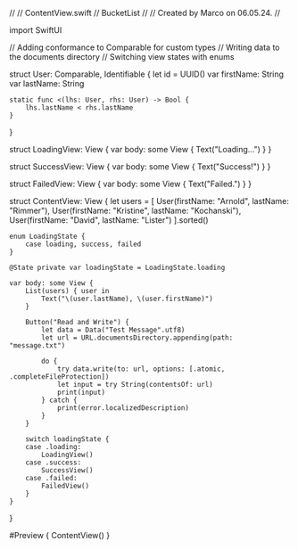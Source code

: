 //
//  ContentView.swift
//  BucketList
//
//  Created by Marco on 06.05.24.
//

import SwiftUI

// Adding conformance to Comparable for custom types
// Writing data to the documents directory
// Switching view states with enums

struct User: Comparable, Identifiable {
    let id = UUID()
    var firstName: String
    var lastName: String
    
    static func <(lhs: User, rhs: User) -> Bool {
        lhs.lastName < rhs.lastName
    }
}

struct LoadingView: View {
    var body: some View {
        Text("Loading...")
    }
}

struct SuccessView: View {
    var body: some View {
        Text("Success!")
    }
}

struct FailedView: View {
    var body: some View {
        Text("Failed.")
    }
}

struct ContentView: View {
    let users = [
        User(firstName: "Arnold", lastName: "Rimmer"),
        User(firstName: "Kristine", lastName: "Kochanski"),
        User(firstName: "David", lastName: "Lister")
    ].sorted()
    
    enum LoadingState {
        case loading, success, failed
    }
    
    @State private var loadingState = LoadingState.loading
    
    var body: some View {
        List(users) { user in
            Text("\(user.lastName), \(user.firstName)")
        }
        
        Button("Read and Write") {
            let data = Data("Test Message".utf8)
            let url = URL.documentsDirectory.appending(path: "message.txt")
            
            do {
                try data.write(to: url, options: [.atomic, .completeFileProtection])
                let input = try String(contentsOf: url)
                print(input)
            } catch {
                print(error.localizedDescription)
            }
        }
        
        switch loadingState {
        case .loading:
            LoadingView()
        case .success:
            SuccessView()
        case .failed:
            FailedView()
        }
    }
}

#Preview {
    ContentView()
}
